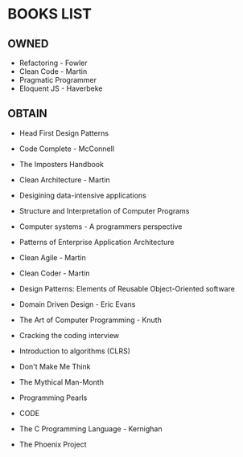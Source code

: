 # BOOKS LIST

## OWNED

- Refactoring - Fowler
- Clean Code - Martin
- Pragmatic Programmer
- Eloquent JS - Haverbeke

## OBTAIN

- Head First Design Patterns
- Code Complete - McConnell
- The Imposters Handbook
- Clean Architecture - Martin
- Desigining data-intensive applications

- Structure and Interpretation of Computer Programs
- Computer systems - A programmers perspective
- Patterns of Enterprise Application Architecture
- Clean Agile - Martin

- Clean Coder - Martin
- Design Patterns: Elements of Reusable Object-Oriented software
- Domain Driven Design - Eric Evans
- The Art of Computer Programming - Knuth
- Cracking the coding interview
- Introduction to algorithms (CLRS)
- Don't Make Me Think
- The Mythical Man-Month
- Programming Pearls
- CODE
- The C Programming Language - Kernighan
- The Phoenix Project
